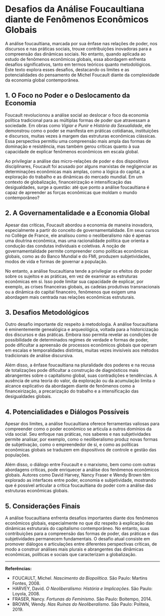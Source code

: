 # Desafios da Análise Foucaultiana diante de Fenômenos Econômicos Globais

A análise foucaultiana, marcada por sua ênfase nas relações de poder, nos discursos e nas práticas sociais, trouxe contribuições inovadoras para a compreensão das dinâmicas sociais. No entanto, quando aplicada ao estudo de fenômenos econômicos globais, essa abordagem enfrenta desafios significativos, tanto em termos teóricos quanto metodológicos. Este texto explora esses desafios, destacando os limites e as potencialidades do pensamento de Michel Foucault diante da complexidade da economia global contemporânea.

## 1. O Foco no Poder e o Deslocamento da Economia

Foucault revolucionou a análise social ao deslocar o foco da economia política tradicional para as múltiplas formas de poder que atravessam a sociedade. Em obras como *Vigiar e Punir* e *História da Sexualidade*, ele demonstrou como o poder se manifesta em práticas cotidianas, instituições e discursos, muitas vezes à margem das estruturas econômicas clássicas. Essa perspectiva permitiu uma compreensão mais ampla das formas de dominação e resistência, mas também gerou críticas quanto à sua capacidade de explicar fenômenos econômicos em escala global.

Ao privilegiar a análise das micro-relações de poder e dos dispositivos disciplinares, Foucault foi acusado por alguns marxistas de negligenciar as determinações econômicas mais amplas, como a lógica do capital, a exploração do trabalho e as dinâmicas do mercado mundial. Em um contexto de globalização, financeirização e intensificação das desigualdades, surge a questão: até que ponto a análise foucaultiana é capaz de apreender as forças econômicas que moldam o mundo contemporâneo?

## 2. A Governamentalidade e a Economia Global

Apesar das críticas, Foucault abordou a economia de maneira inovadora, especialmente a partir do conceito de governamentalidade. Em seus cursos no Collège de France, ele analisou como o neoliberalismo não é apenas uma doutrina econômica, mas uma racionalidade política que orienta a condução das condutas individuais e coletivas. A noção de governamentalidade permite compreender como políticas econômicas globais, como as do Banco Mundial e do FMI, produzem subjetividades, modos de vida e formas de governar a população.

No entanto, a análise foucaultiana tende a privilegiar os efeitos do poder sobre os sujeitos e as práticas, em vez de examinar as estruturas econômicas em si. Isso pode limitar sua capacidade de explicar, por exemplo, as crises financeiras globais, as cadeias produtivas transnacionais ou a dinâmica do capital financeiro, fenômenos que exigem uma abordagem mais centrada nas relações econômicas estruturais.

## 3. Desafios Metodológicos

Outro desafio importante diz respeito à metodologia. A análise foucaultiana é eminentemente genealógica e arqueológica, voltada para a historicização dos discursos e das práticas. Embora isso permita revelar as condições de possibilidade de determinados regimes de verdade e formas de poder, pode dificultar a apreensão de processos econômicos globais que operam em escalas e temporalidades distintas, muitas vezes invisíveis aos métodos tradicionais de análise discursiva.

Além disso, a ênfase foucaultiana na pluralidade dos poderes e na recusa de totalizações pode dificultar a construção de diagnósticos mais abrangentes sobre o capitalismo global, suas contradições e tendências. A ausência de uma teoria do valor, da exploração ou da acumulação limita o alcance explicativo da abordagem diante de fenômenos como a financeirização, a precarização do trabalho e a intensificação das desigualdades globais.

## 4. Potencialidades e Diálogos Possíveis

Apesar dos limites, a análise foucaultiana oferece ferramentas valiosas para compreender como o poder econômico se articula a outros domínios da vida social. Seu enfoque nas práticas, nos saberes e nas subjetividades permite analisar, por exemplo, como o neoliberalismo produz novas formas de subjetivação, como o empreendedor de si, e como as políticas econômicas globais se traduzem em dispositivos de controle e gestão das populações.

Além disso, o diálogo entre Foucault e o marxismo, bem como com outras abordagens críticas, pode enriquecer a análise dos fenômenos econômicos globais. Autores como David Harvey, Nancy Fraser e Wendy Brown têm explorado as interfaces entre poder, economia e subjetividade, mostrando que é possível articular a crítica foucaultiana do poder com a análise das estruturas econômicas globais.

## 5. Considerações Finais

A análise foucaultiana enfrenta desafios importantes diante dos fenômenos econômicos globais, especialmente no que diz respeito à explicação das dinâmicas estruturais do capitalismo contemporâneo. No entanto, suas contribuições para a compreensão das formas de poder, das práticas e das subjetividades permanecem fundamentais. O desafio atual consiste em promover diálogos e articulações entre diferentes perspectivas críticas, de modo a construir análises mais plurais e abrangentes das dinâmicas econômicas, políticas e sociais que caracterizam a globalização.

---

**Referências:**

- FOUCAULT, Michel. *Nascimento da Biopolítica*. São Paulo: Martins Fontes, 2008.
- HARVEY, David. *O Neoliberalismo: História e Implicações*. São Paulo: Loyola, 2008.
- FRASER, Nancy. *Fortunas do Feminismo*. São Paulo: Boitempo, 2014.
- BROWN, Wendy. *Nas Ruínas do Neoliberalismo*. São Paulo: Politeia, 2019.